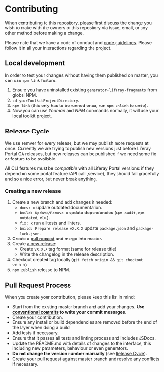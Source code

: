 # Contributing

When contributing to this repository, please first discuss the change you wish
to make with the owners of this repository via issue, email, or any other
method before making a change.

Please note that we have a code of conduct and [code guidelines][1].
Please follow it in all your interactions regarding the project.

## Local development

In order to test your changes without having them published on master, you
can use `npm link` feature:

1. Ensure you have uninstalled existing `generator-liferay-fragments`
   from global NPM.
2. `cd yourToolkitProjectDirectory`.
3. `npm link` (this only has to be runned once, run `npm unlink` to undo).
4. Now you can use _Yeoman_ and _NPM_ commands normally, it will use your
   local toolkit project.

## Release Cycle

We use semver for every release, but we may publish more requests at once.
Currently we are trying to publish new versions just before Liferay Portal
GA releases, but new releases can be published if we need some fix or feature
to be available.

All CLI features must be _compatible_ with all Liferay Portal versions: if
they depend on some portal feature (API call ,service), they should fail
gracefully and so a nice error, but never break anything.

### Creating a new release

1. Create a new branch and add changes if needed:
   - `docs: x` update outdated documentation.
   - `build: Update/Remove x` update dependencies (`npm audit`, `npm outdated`, etc.).
   - `fix: x` run all tests and linters.
   - `build: Prepare release vX.X.X` update `package.json` and `package-lock.json`.
2. Create a [pull request][5] and merge into master.
3. Create [a new release][4]:
   - Create `vX.X.X` tag format (same for release title).
   - Write the changelog in the release description.
4. Checkout created tag locally (`git fetch origin && git checkout vX.X.X`).
5. `npm publish` release to NPM.

## Pull Request Process

When you create your contribution, please keep this list in mind:

- Start from the existing master branch and add your changes. **Use [conventional commits][2] to write your commit messages**.
- Create your contribution.
- Ensure any install or build dependencies are removed before the end of the
  layer when doing a build.
- Add tests if necessary.
- Ensure that it passes all tests and linting process and includes JSDocs.
- Update the README.md with details of changes to the interface, this including
  new parameters, behaviour or even generators.
- **Do not change the version number manually** (see [Release Cycle][3]).
- Create your pull request against master branch and resolve any conflicts if
  necessary.

[1]: https://github.com/liferay/liferay-frontend-guidelines
[2]: https://github.com/liferay/liferay-frontend-guidelines/blob/master/general/commit_messages.md
[3]: https://github.com/liferay/generator-liferay-fragments/blob/master/CONTRIBUTING.md#release-cycle
[4]: https://github.com/liferay/generator-liferay-fragments/releases/new
[5]: https://github.com/liferay/generator-liferay-fragments/compare
